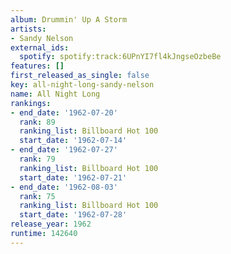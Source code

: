 ```yaml
---
album: Drummin' Up A Storm
artists:
- Sandy Nelson
external_ids:
  spotify: spotify:track:6UPnYI7fl4kJngseOzbeBe
features: []
first_released_as_single: false
key: all-night-long-sandy-nelson
name: All Night Long
rankings:
- end_date: '1962-07-20'
  rank: 89
  ranking_list: Billboard Hot 100
  start_date: '1962-07-14'
- end_date: '1962-07-27'
  rank: 79
  ranking_list: Billboard Hot 100
  start_date: '1962-07-21'
- end_date: '1962-08-03'
  rank: 75
  ranking_list: Billboard Hot 100
  start_date: '1962-07-28'
release_year: 1962
runtime: 142640
---
```


